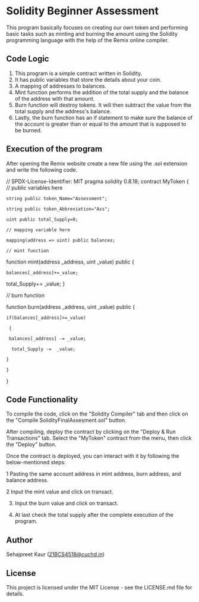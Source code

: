 
# Solidity Beginner Assessment
This program basically focuses on creating our own token and performing basic tasks such as minting and burning the amount using the Solidity programming language with the help of the Remix online compiler. 


## Code Logic
1. This program is a simple contract written in Solidity.
2. It has public variables that store the details about your coin.
3. A mapping of addresses to balances.
4. Mint function performs the addition of the total supply and the balance of the address with that amount.
5. Burn function will destroy tokens. It will then subtract the value from the total supply and the address's balance.
6. Lastly, the burn function has an if statement to make sure the balance of the account is greater than or equal to the amount that is supposed to be burned.

## Execution of the program
After opening the Remix website create a new file using the .sol extension and write the following code.

// SPDX-License-Identifier: MIT
pragma solidity 0.8.18;
contract MyToken {   
    // public variables here
   
    string public token_Name="Assessment";
  
    string public token_Abbreviation="Ass";

    uint public total_Supply=0;

    // mapping variable here

    mapping(address => uint) public balances;

    // mint function

   function mint(address _address, uint _value) public {

    balances[_address]+=_value;

   total_Supply+= _value;
     }
  
   // burn function

   function burn(address _address, uint _value) public {

    if(balances[_address]>=_value)

     {

     balances[_address] -= _value;

      total_Supply -=  _value;

    }

    }
 
  }



## Code Functionality
To compile the code, click on the "Solidity Compiler" tab and then click on the "Compile SolidityFinalAssesment.sol" button.

After compiling, deploy the contract by clicking on the "Deploy & Run Transactions" tab. Select the "MyToken" contract from the menu, then click the "Deploy" button.

Once the contract is deployed, you can interact with it by following the below-mentioned steps:

1 Pasting the  same account address in mint address, burn address, and balance address.

2 Input the mint value and click on transact.

3. Input the burn value and click on transact.

4. At last check the total supply after the complete execution of the program.

## Author
Sehajpreet Kaur
(21BCS4518@cuchd.in)
## License
This project is licensed under the MIT License - see the LICENSE.md file for details.
